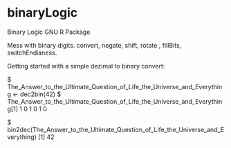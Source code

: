 binaryLogic
===========

Binary Logic GNU R Package

Mess with binary digits. convert, negate, shift, rotate , fillBits, switchEndianess.

Getting started with a simple dezimal to binary convert:

$ The_Answer_to_the_Ultimate_Question_of_Life_the_Universe_and_Everything <- dec2bin(42)
$ The_Answer_to_the_Ultimate_Question_of_Life_the_Universe_and_Everything[1] 1 0 1 0 1 0

$ bin2dec(The_Answer_to_the_Ultimate_Question_of_Life_the_Universe_and_Everything)
[1] 42
